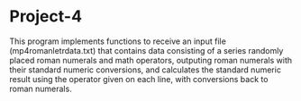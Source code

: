 # Project-4
This program implements functions to receive an input file (mp4romanletrdata.txt) that contains data 
consisting of a series randomly placed roman numerals and math operators, outputing roman numerals
with their standard numeric conversions, and calculates the standard numeric result using the 
operator given on each line, with conversions back to roman numerals.
